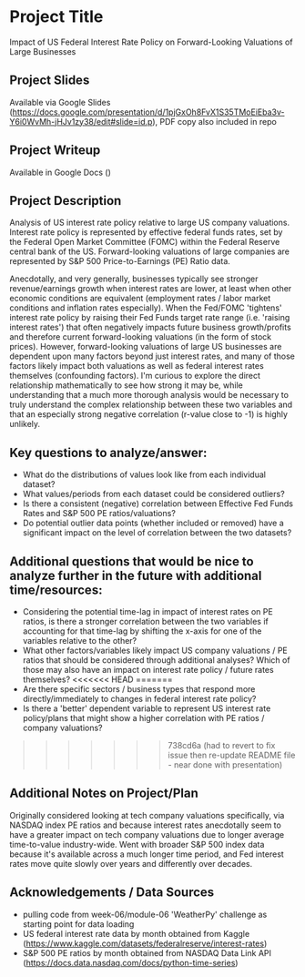 # Project Title
Impact of US Federal Interest Rate Policy on Forward-Looking Valuations of Large Businesses

## Project Slides
Available via Google Slides (https://docs.google.com/presentation/d/1pjGxOh8FvX1S35TMoEiEba3v-Y6i0WvMh-jHJv1zy38/edit#slide=id.p), PDF copy also included in repo

## Project Writeup
Available in Google Docs ()

## Project Description
Analysis of US interest rate policy relative to large US company valuations. Interest rate policy is represented by effective federal funds rates, set by the Federal Open Market Committee (FOMC) within the Federal Reserve central bank of the US. Forward-looking valuations of large companies are represented by S&P 500 Price-to-Earnings (PE) Ratio data.

Anecdotally, and very generally, businesses typically see stronger revenue/earnings growth when interest rates are lower, at least when other economic conditions are equivalent (employment rates / labor market conditions and inflation rates especially). When the Fed/FOMC 'tightens' interest rate policy by raising their Fed Funds target rate range (i.e. 'raising interest rates') that often negatively impacts future business growth/profits and therefore current forward-looking valuations (in the form of stock prices). However, forward-looking valuations of large US businesses are dependent upon many factors beyond just interest rates, and many of those factors likely impact both valuations as well as federal interest rates themselves (confounding factors). I'm curious to explore the direct relationship mathematically to see how strong it may be, while understanding that a much more thorough analysis would be necessary to truly understand the complex relationship between these two variables and that an especially strong negative correlation (r-value close to -1) is highly unlikely.

## Key questions to analyze/answer:
- What do the distributions of values look like from each individual dataset?
- What values/periods from each dataset could be considered outliers?
- Is there a consistent (negative) correlation between Effective Fed Funds Rates and S&P 500 PE ratios/valuations?
- Do potential outlier data points (whether included or removed) have a significant impact on the level of correlation between the two datasets?

## Additional questions that would be nice to analyze further in the future with additional time/resources:
- Considering the potential time-lag in impact of interest rates on PE ratios, is there a stronger correlation between the two variables if accounting for that time-lag by shifting the x-axis for one of the variables relative to the other?
- What other factors/variables likely impact US company valuations / PE ratios that should be considered through additional analyses? Which of those may also have an impact on interest rate policy / future rates themselves?
<<<<<<< HEAD
=======
- Are there specific sectors / business types that respond more directly/immediately to changes in federal interest rate policy?
- Is there a 'better' dependent variable to represent US interest rate policy/plans that might show a higher correlation with PE ratios / company valuations?
>>>>>>> 738cd6a (had to revert to fix issue then re-update README file - near done with presentation)

## Additional Notes on Project/Plan
Originally considered looking at tech company valuations specifically, via NASDAQ index PE ratios and because interest rates anecdotally seem to have a greater impact on tech company valuations due to longer average time-to-value industry-wide. Went with broader S&P 500 index data because it's available across a much longer time period, and Fed interest rates move quite slowly over years and differently over decades.

## Acknowledgements / Data Sources
- pulling code from week-06/module-06 'WeatherPy' challenge as starting point for data loading
- US federal interest rate data by month obtained from Kaggle (https://www.kaggle.com/datasets/federalreserve/interest-rates)
- S&P 500 PE ratios by month obtained from NASDAQ Data Link API (https://docs.data.nasdaq.com/docs/python-time-series)
